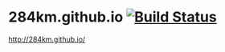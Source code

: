 # 284km.github.io [![Build Status](https://travis-ci.org/284km/284km.github.io.png?branch=master)](https://travis-ci.org/284km/284km.github.io)
http://284km.github.io/





